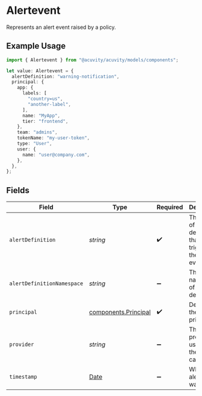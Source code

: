 # Alertevent

Represents an alert event raised by a policy.

## Example Usage

```typescript
import { Alertevent } from "@acuvity/acuvity/models/components";

let value: Alertevent = {
  alertDefinition: "warning-notification",
  principal: {
    app: {
      labels: [
        "country=us",
        "another-label",
      ],
      name: "MyApp",
      tier: "frontend",
    },
    team: "admins",
    tokenName: "my-user-token",
    type: "User",
    user: {
      name: "user@company.com",
    },
  },
};
```

## Fields

| Field                                                                                         | Type                                                                                          | Required                                                                                      | Description                                                                                   | Example                                                                                       |
| --------------------------------------------------------------------------------------------- | --------------------------------------------------------------------------------------------- | --------------------------------------------------------------------------------------------- | --------------------------------------------------------------------------------------------- | --------------------------------------------------------------------------------------------- |
| `alertDefinition`                                                                             | *string*                                                                                      | :heavy_check_mark:                                                                            | The name of the alert definition that triggered the alert event.                              | warning-notification                                                                          |
| `alertDefinitionNamespace`                                                                    | *string*                                                                                      | :heavy_minus_sign:                                                                            | The namespace of the alert definition.                                                        |                                                                                               |
| `principal`                                                                                   | [components.Principal](../../models/components/principal.md)                                  | :heavy_check_mark:                                                                            | Describe the principal.                                                                       |                                                                                               |
| `provider`                                                                                    | *string*                                                                                      | :heavy_minus_sign:                                                                            | The provider used that the alert came from.                                                   |                                                                                               |
| `timestamp`                                                                                   | [Date](https://developer.mozilla.org/en-US/docs/Web/JavaScript/Reference/Global_Objects/Date) | :heavy_minus_sign:                                                                            | When the alert event was raised.                                                              |                                                                                               |